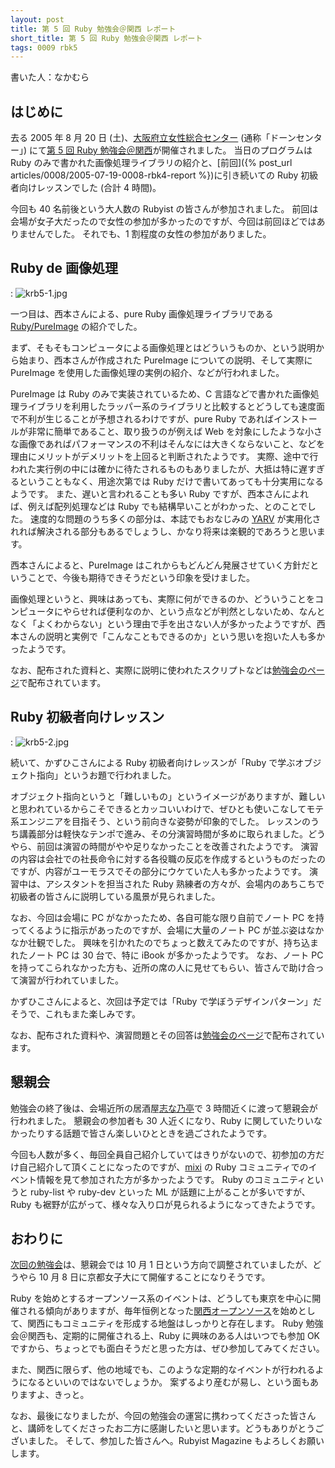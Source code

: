 ```yaml
---
layout: post
title: 第 5 回 Ruby 勉強会＠関西 レポート
short_title: 第 5 回 Ruby 勉強会＠関西 レポート
tags: 0009 rbk5
---
```



書いた人：なかむら

## はじめに

去る 2005 年 8 月 20 日 (土)、[大阪府立女性総合センター](http://www.dawncenter.or.jp/top/index.jsp) (通称「ドーンセンター」) にて[第 5 回 Ruby 勉強会＠関西](http://jp.rubyist.net/?KansaiWorkshop5)が開催されました。
当日のプログラムは Ruby のみで書かれた画像処理ライブラリの紹介と、[前回]({% post_url articles/0008/2005-07-19-0008-rbk4-report %})に引き続いての Ruby 初級者向けレッスンでした (合計 4 時間)。

今回も 40 名前後という大人数の Rubyist の皆さんが参加されました。
前回は会場が女子大だったので女性の参加が多かったのですが、今回は前回ほどではありませんでした。
それでも、1 割程度の女性の参加がありました。

## Ruby de 画像処理
: ![krb5-1.jpg]({{site.baseurl}}/images/0009-rbk5-report/krb5-1.jpg)

一つ目は、西本さんによる、pure Ruby 画像処理ライブラリである [Ruby/PureImage](http://cappuccino.jp/keisuken/ruby/pureimage/) の紹介でした。

まず、そもそもコンピュータによる画像処理とはどういうものか、という説明から始まり、西本さんが作成された PureImage についての説明、そして実際に PureImage を使用した画像処理の実例の紹介、などが行われました。

PureImage は Ruby のみで実装されているため、C 言語などで書かれた画像処理ライブラリを利用したラッパー系のライブラリと比較するとどうしても速度面で不利が生じることが予想されるわけですが、pure Ruby であればインストールが非常に簡単であること、取り扱うのが例えば Web を対象にしたような小さな画像であればパフォーマンスの不利はそんなには大きくならないこと、などを理由にメリットがデメリットを上回ると判断されたようです。
実際、途中で行われた実行例の中には確かに待たされるものもありましたが、大抵は特に遅すぎるということもなく、用途次第では Ruby だけで書いてあっても十分実用になるようです。
また、遅いと言われることも多い Ruby ですが、西本さんによれば、例えば配列処理などは Ruby でも結構早いことがわかった、とのことでした。
速度的な問題のうち多くの部分は、本誌でもおなじみの [YARV](http://www.atdot.net/yarv/) が実用化されれば解決される部分もあるでしょうし、かなり将来は楽観的であろうと思います。

西本さんによると、PureImage はこれからもどんどん発展させていく方針だということで、今後も期待できそうだという印象を受けました。

画像処理というと、興味はあっても、実際に何ができるのか、どういうことをコンピュータにやらせれば便利なのか、という点などが判然としないため、なんとなく「よくわからない」という理由で手を出さない人が多かったようですが、西本さんの説明と実例で「こんなこともできるのか」という思いを抱いた人も多かったようです。

なお、配布された資料と、実際に説明に使われたスクリプトなどは[勉強会のページ](http://jp.rubyist.net/?KansaiWorkshop5Memo#l1)で配布されています。

## Ruby 初級者向けレッスン
: ![krb5-2.jpg]({{site.baseurl}}/images/0009-rbk5-report/krb5-2.jpg)

続いて、かずひこさんによる Ruby 初級者向けレッスンが「Ruby で学ぶオブジェクト指向」というお題で行われました。

オブジェクト指向というと「難しいもの」というイメージがありますが、難しいと思われているからこそできるとカッコいいわけで、ぜひとも使いこなしてモテ系エンジニアを目指そう、という前向きな姿勢が印象的でした。
レッスンのうち講義部分は軽快なテンポで進み、その分演習時間が多めに取られました。どうやら、前回は演習の時間がやや足りなかったことを改善されたようです。
演習の内容は会社での社長命令に対する各役職の反応を作成するというものだったのですが、内容がユーモラスでその部分にウケていた人も多かったようです。
演習中は、アシスタントを担当された Ruby 熟練者の方々が、会場内のあちこちで初級者の皆さんに説明している風景が見られました。

なお、今回は会場に PC がなかったため、各自可能な限り自前でノート PC を持ってくるように指示があったのですが、会場に大量のノート PC が並ぶ姿はなかなか壮観でした。
興味を引かれたのでちょっと数えてみたのですが、持ち込まれたノート PC は 30 台で、特に iBook が多かったようです。
なお、ノート PC を持ってこられなかった方も、近所の席の人に見せてもらい、皆さんで助け合って演習が行われていました。

かずひこさんによると、次回は予定では「Ruby で学ぼうデザインパターン」だそうで、これもまた楽しみです。

なお、配布された資料や、演習問題とその回答は[勉強会のページ](http://jp.rubyist.net/?KansaiWorkshop5Memo#l3)で配布されています。

## 懇親会

勉強会の終了後は、会場近所の居酒屋[志な乃亭](http://r.gnavi.co.jp/k029400/)で 3 時間近くに渡って懇親会が行われました。
懇親会の参加者も 30 人近くになり、Ruby に関していたりいなかったりする話題で皆さん楽しいひとときを過ごされたようです。

今回も人数が多く、毎回全員自己紹介していてはきりがないので、初参加の方だけ自己紹介して頂くことになったのですが、[mixi](http://mixi.jp/) の Ruby コミュニティでのイベント情報を見て参加された方が多かったようです。
Ruby のコミュニティというと ruby-list や ruby-dev といった ML が話題に上がることが多いですが、Ruby も裾野が広がって、様々な入り口が見られるようになってきたようです。

## おわりに

[次回の勉強会](http://jp.rubyist.net/?KansaiWorkshop6)は、懇親会では 10 月 1 日という方向で調整されていましたが、どうやら 10 月 8 日に京都女子大にて開催することになりそうです。

Ruby を始めとするオープンソース系のイベントは、どうしても東京を中心に開催される傾向がありますが、毎年恒例となった[関西オープンソース](http://k-of.jp/)を始めとして、関西にもコミュニティを形成する地盤はしっかりと存在します。
Ruby 勉強会＠関西も、定期的に開催される上、Ruby に興味のある人はいつでも参加 OK ですから、ちょっとでも面白そうだと思った方は、ぜひ参加してみてください。

また、関西に限らず、他の地域でも、このような定期的なイベントが行われるようになるといいのではないでしょうか。
案ずるより産むが易し、という面もありますよ、きっと。

なお、最後になりましたが、今回の勉強会の運営に携わってくださった皆さんと、講師をしてくださったお二方に感謝したいと思います。どうもありがとうございました。
そして、参加した皆さんへ。Rubyist Magazine もよろしくお願いします。


